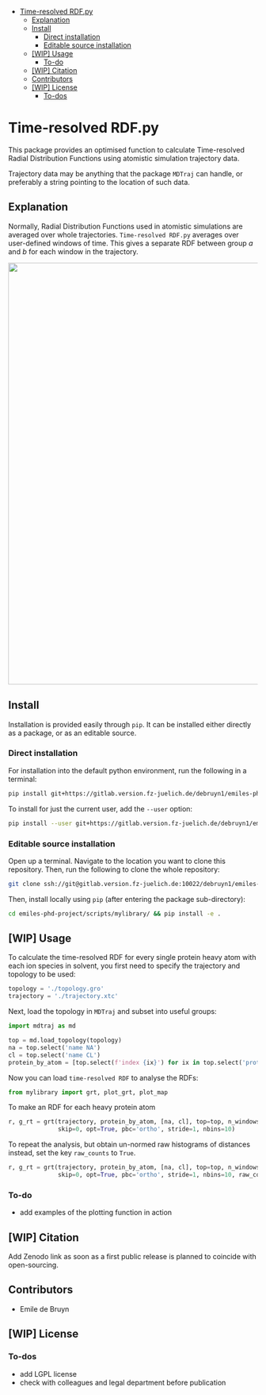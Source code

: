 - [Time-resolved RDF.py](#sec-1)
  - [Explanation](#sec-1-1)
  - [Install](#sec-1-2)
    - [Direct installation](#sec-1-2-1)
    - [Editable source installation](#sec-1-2-2)
  - [[WIP] Usage](#sec-1-3)
    - [To-do](#sec-1-3-1)
  - [[WIP] Citation](#sec-1-4)
  - [Contributors](#sec-1-5)
  - [[WIP] License](#sec-1-6)
    - [To-dos](#sec-1-6-1)


# Time-resolved RDF.py<a id="sec-1"></a>

This package provides an optimised function to calculate Time-resolved Radial Distribution Functions using atomistic simulation trajectory data.

Trajectory data may be anything that the package `MDTraj` can handle, or preferably a string pointing to the location of such data.

## Explanation<a id="sec-1-1"></a>

Normally, Radial Distribution Functions used in atomistic simulations are averaged over whole trajectories. `Time-resolved RDF.py` averages over user-defined windows of time. This gives a separate RDF between group *a* and *b* for each window in the trajectory.

<img src="docs/trrdf.svg" width="850px">

## Install<a id="sec-1-2"></a>

Installation is provided easily through `pip`. It can be installed either directly as a package, or as an editable source.

### Direct installation<a id="sec-1-2-1"></a>

For installation into the default python environment, run the following in a terminal:

```bash
pip install git+https://gitlab.version.fz-juelich.de/debruyn1/emiles-phd-project.git#egg=version_subpkg\&subdirectory=scripts/vanhove
```

To install for just the current user, add the `--user` option:

```bash
pip install --user git+https://gitlab.version.fz-juelich.de/debruyn1/emiles-phd-project.git#egg=version_subpkg\&subdirectory=scripts/vanhove
```

### Editable source installation<a id="sec-1-2-2"></a>

Open up a terminal. Navigate to the location you want to clone this repository. Then, run the following to clone the whole repository:

```bash
git clone ssh://git@gitlab.version.fz-juelich.de:10022/debruyn1/emiles-phd-project.git
```

Then, install locally using `pip` (after entering the package sub-directory):

```bash
cd emiles-phd-project/scripts/mylibrary/ && pip install -e .
```

## [WIP] Usage<a id="sec-1-3"></a>

To calculate the time-resolved RDF for every single protein heavy atom with each ion species in solvent, you first need to specify the trajectory and topology to be used:

```python
topology = './topology.gro'
trajectory = './trajectory.xtc'
```

Next, load the topology in `MDTraj` and subset into useful groups:

```python
import mdtraj as md

top = md.load_topology(topology)
na = top.select('name NA')
cl = top.select('name CL')
protein_by_atom = [top.select(f'index {ix}') for ix in top.select('protein and not type H')]
```

Now you can load `time-resolved RDF` to analyse the RDFs:

```python
from mylibrary import grt, plot_grt, plot_map
```

To make an RDF for each heavy protein atom

```python
r, g_rt = grt(trajectory, protein_by_atom, [na, cl], top=top, n_windows=4_500, window_size=100,\
              skip=0, opt=True, pbc='ortho', stride=1, nbins=10)
```

To repeat the analysis, but obtain un-normed raw histograms of distances instead, set the key `raw_counts` to `True`.

```python
r, g_rt = grt(trajectory, protein_by_atom, [na, cl], top=top, n_windows=4_500, window_size=100,\
              skip=0, opt=True, pbc='ortho', stride=1, nbins=10, raw_counts=True)
```

### To-do<a id="sec-1-3-1"></a>

-   add examples of the plotting function in action

## [WIP] Citation<a id="sec-1-4"></a>

Add Zenodo link as soon as a first public release is planned to coincide with open-sourcing.

## Contributors<a id="sec-1-5"></a>

-   Emile de Bruyn

## [WIP] License<a id="sec-1-6"></a>

### To-dos<a id="sec-1-6-1"></a>

-   add LGPL license
-   check with colleagues and legal department before publication
